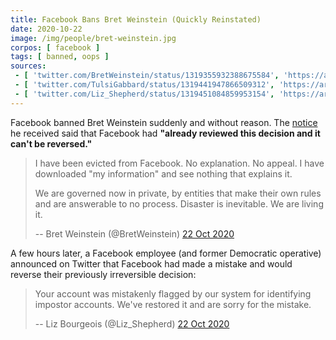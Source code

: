 ```yaml
---
title: Facebook Bans Bret Weinstein (Quickly Reinstated)
date: 2020-10-22
image: /img/people/bret-weinstein.jpg
corpos: [ facebook ]
tags: [ banned, oops ]
sources:
 - [ 'twitter.com/BretWeinstein/status/1319355932388675584', 'https://archive.is/RWJz1' ]
 - [ 'twitter.com/TulsiGabbard/status/1319441947866509312', 'https://archive.is/BoDcy' ]
 - [ 'twitter.com/Liz_Shepherd/status/1319451084859953154', 'https://archive.is/N87QY' ]
---
```


Facebook banned Bret Weinstein suddenly and without reason. The
[notice](notice.jpg) he received said that Facebook had **"already reviewed this
decision and it can't be reversed."**

> I have been evicted from Facebook. No explanation. No appeal. I have
> downloaded "my information" and see nothing that explains it. 
>
> We are governed now in private, by entities that make their own rules and are
> answerable to no process. Disaster is inevitable. We are living it.
>
> -- Bret Weinstein (@BretWeinstein) [22 Oct 2020](https://archive.is/RWJz1)

A few hours later, a Facebook employee (and former Democratic operative)
announced on Twitter that Facebook had made a mistake and would reverse their
previously irreversible decision:

> Your account was mistakenly flagged by our system for identifying impostor
> accounts. We've restored it and are sorry for the mistake.
>
> -- Liz Bourgeois (@Liz_Shepherd) [22 Oct 2020](https://archive.is/N87QY)
